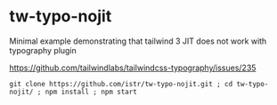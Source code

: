 # tw-typo-nojit
Minimal example demonstrating that tailwind 3 JIT does not work with typography plugin

https://github.com/tailwindlabs/tailwindcss-typography/issues/235

`git clone https://github.com/istr/tw-typo-nojit.git ; cd tw-typo-nojit/ ; npm install ; npm start`
